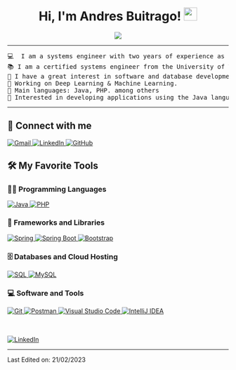 <h1 align="center">
    Hi, I'm Andres Buitrago!
    <a href="https://github.com/Bouaskaoun" target="_self">
        <img src="https://media.giphy.com/media/hvRJCLFzcasrR4ia7z/giphy.gif" width="30">
    </a>
</h1>

<p align="center">
    <a href="https://github.com/Bouaskaoun">
        <img src="https://readme-typing-svg.herokuapp.com?lines=Systems-Engineer-Backend-developer;Always%20learning%20new%20things&center=true&width=380&height=45">
    </a>
</p>

<hr>

<pre>
💻  I am a systems engineer with two years of experience as a software developer, I have experience in Java programming languages.
📚 I am a certified systems engineer from the University of Tolima.
📝 I have a great interest in software and database development.
🔭 Working on Deep Learning & Machine Learning.
🌟 Main languages: Java, PHP. among others
🚩 Interested in developing applications using the Java language.
</pre>

<hr>

## 🤝 Connect with me

<p align="left">
    <a href="anddresbuitragow@gmail.com">
        <img src="https://img.shields.io/badge/gmail-%23EA4335.svg?style=plastic&logo=gmail&logoColor=white" alt="Gmail"/>
    </a>
    <a href="https://www.linkedin.com/in/andres-buitrago-34540a2b4/">
        <img src="https://img.shields.io/badge/linkedin-%230A66C2.svg?style=plastic&logo=linkedin&logoColor=white" alt="LinkedIn"/>
    </a>
    <a href="https://github.com/Anddw">
        <img src="https://img.shields.io/badge/github-%23181717.svg?style=plastic&logo=github&logoColor=white" alt="GitHub"/>
    </a>
</p>

## 🛠️ My Favorite Tools

### 👨‍💻 Programming Languages

<p>
    <a href="https://github.com/Bouaskaoun">
        <img alt="Java" src="https://img.shields.io/badge/Java-%23F7DF1E.svg?logo=java&logoColor=black">
    </a>
    <a href="https://github.com/Bouaskaoun">
        <img alt="PHP" src="https://img.shields.io/badge/PHP-%2314354C.svg?logo=php&logoColor=white">
    </a>
</p>

### 🧰 Frameworks and Libraries

<p>
    <a href="https://github.com/Bouaskaoun">
        <img alt="Spring" src="https://img.shields.io/badge/Spring%20-%2334A853.svg?logo=Springboot&logoColor=white">
    </a>
    <a href="https://github.com/Bouaskaoun">
        <img alt="Spring Boot" src="https://img.shields.io/badge/Spring%20Boot%20-%2334A853.svg?logo=Springboot&logoColor=white">
    </a>
    <a href="https://github.com/Bouaskaoun">
        <img alt="Bootstrap" src="https://img.shields.io/badge/Bootstrap%20-%23150458.svg?logo=Bootstrap&logoColor=white">
    </a>
</p>

### 🗄️ Databases and Cloud Hosting

<p>
    <a href="https://github.com/Bouaskaoun">
        <img alt="SQL" src="https://img.shields.io/badge/SQL-%23013243.svg?logo=sql&logoColor=white">
    </a>
    <a href="https://github.com/Bouaskaoun">
        <img alt="MySQL" src="https://img.shields.io/badge/MySQL-%23013243.svg?logo=mysql&logoColor=white">
    </a>
</p>

### 💻 Software and Tools

<p>
    <a href="https://github.com/Bouaskaoun">
        <img alt="Git" src="https://img.shields.io/badge/Git-%23F05033.svg?logo=git&logoColor=white">
    </a>
    <a href="https://github.com/Bouaskaoun">
        <img alt="Postman" src="https://img.shields.io/badge/Postman-FF6C37?logo=postman&logoColor=white">
    </a>
    <a href="https://github.com/Bouaskaoun">
        <img alt="Visual Studio Code" src="https://img.shields.io/badge/VS%20Code-0078d7.svg?logo=visual-studio-code&logoColor=white">
    </a>
    <a href="https://github.com/Bouaskaoun">
        <img alt="IntelliJ IDEA" src="https://img.shields.io/badge/IntelliJ%20IDEA-000000.svg?logo=intellij-idea&logoColor=white">
    </a>
</p>

</br>

<!--
### 👨🏽‍💻 Workspace
<p>
    <a href="https://github.com/Bouaskaoun">
        <img alt="Git" src="https://img.shields.io/badge/Git-%23F05033.svg?logo=git&logoColor=white">
    </a>
    <a href="https://github.com/Bouaskaoun">
        <img alt="Postman" src="https://img.shields.io/badge/Postman-FF6C37?logo=postman&logoColor=white">
    </a>
    <a href="https://github.com/Bouaskaoun">
        <img alt="Visual Studio Code" src="https://img.shields.io/badge/VS%20Code-0078d7.svg?logo=visual-studio-code&logoColor=white">
    </a>
    <a href="https://github.com/Bouaskaoun">
        <img alt="IntelliJ IDEA" src="https://img.shields.io/badge/IntelliJ%20IDEA-000000.svg?logo=intellij-idea&logoColor=white">
    </a>
</p>

-->
</br>

<a href="https://www.linkedin.com/in/andres-buitrago-34540a2b4/" target="_blank">
    <img src="https://img.shields.io/badge/linkedin-%230A66C2.svg?style=plastic&logo=linkedin&logoColor=white" alt="LinkedIn"/>
</a>






  </td>
  <td width="50%" valign="top">


  </td>
  </tr>
</table>

------



Last Edited on: 21/02/2023
